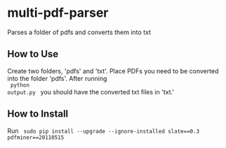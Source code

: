 # multi-pdf-parser
Parses a folder of pdfs and converts them into txt
## How to Use
Create two folders, 'pdfs' and 'txt'. Place PDFs you need to be converted into
the folder 'pdfs'. After running <br>
<code> python output.py </code>
you should have the converted txt files in 'txt.'
## How to Install
Run
<code> sudo pip install --upgrade --ignore-installed slate==0.3 pdfminer==20110515 </code>
